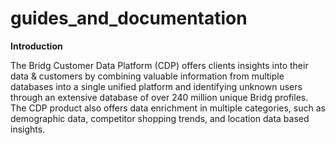# guides_and_documentation

**Introduction**

The Bridg Customer Data Platform (CDP) offers clients insights into their data & customers by combining valuable information from multiple databases into a single unified platform and identifying unknown users through an extensive database of over 240 million unique Bridg profiles. The CDP product also offers data enrichment in multiple categories, such as demographic data, competitor shopping trends, and location data based insights.
